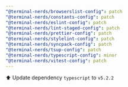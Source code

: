 ```yaml
---
"@terminal-nerds/browserslist-config": patch
"@terminal-nerds/constants-config": patch
"@terminal-nerds/eslint-config": patch
"@terminal-nerds/lint-staged-config": patch
"@terminal-nerds/prettier-config": patch
"@terminal-nerds/stylelint-config": patch
"@terminal-nerds/syncpack-config": patch
"@terminal-nerds/tsup-config": patch
"@terminal-nerds/typescript-config": minor
"@terminal-nerds/vitest-config": patch
---
```


⬆️ Update dependency `typescript` to `v5.2.2`
